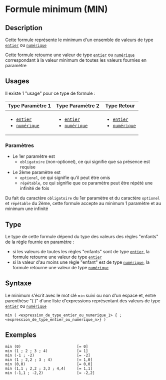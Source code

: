 # Formule minimum (MIN)
## Description
Cette formule représente le minimum d'un ensemble de valeurs de type [`entier`][valeur-de-retour] ou [`numérique`][valeur-de-retour]

Cette formule retourne une valeur de type [`entier`][valeur-de-retour] ou [`numérique`][valeur-de-retour] correspondant à la valeur minimum de toutes les valeurs fournies en paramètre

## Usages
Il existe 1 "usage" pour ce type de formule :

|Type Paramètre 1|Type Paramètre 2|Type Retour|
|----------------|----------------|-----------|
|<ul><li>[`entier`][valeur-de-retour]</li><li>[`numérique`][valeur-de-retour]</li></ul>|<ul><li>[`entier`][valeur-de-retour]</li><li>[`numérique`][valeur-de-retour]</li></ul>|<ul><li>[`entier`][valeur-de-retour]</li><li>[`numérique`][valeur-de-retour]</li></ul>|

### Paramètres
- Le 1er paramètre est 
    - `obligatoire` (non-optionel), ce qui signifie que sa présence est requise
- Le 2ème paramètre est 
    - `optionel`, ce qui signifie qu'il peut être omis
    - `répétable`, ce qui signifie que ce paramètre peut être répété une infinité de fois

Du fait du caractère `obligatoire` du 1er paramètre et du caractère `optionel` et `répétable` du 2ème, cette formule accepte au minimum 1 paramètre et au minimum une infinité

## Type
Le type de cette formule dépend du type des valeurs des règles "enfants" de la règle fournie en paramètre :
- si les valeurs de toutes les règles "enfants" sont de type [`entier`][valeur-de-retour], la formule retourne une valeur de type [`entier`][valeur-de-retour]
- si la valeur d'au moins une règle "enfant" est de type [`numérique`][valeur-de-retour], la formule retourne une valeur de type [`numérique`][valeur-de-retour]

## Syntaxe
Le minimum s'écrit avec le mot clé `min` suivi ou non d'un espace et, entre parenthèse "( )" d'une liste d'expressions représentant des valeurs de type [`entier`][valeur-de-retour] ou [`numérique`][valeur-de-retour] 

    min ( <expression_de_type_entier_ou_numerique_1> { ; <expression_de_type_entier_ou_numerique_n>} )

## Exemples
    min (0)                         [= 0]
    min (1 ; 2 ; 3 ; 4)             [= 1]
    min (-1 ; -2)                   [= -2]
    min (1 ; 2,2 ; 3 ; 4)           [= 1,0]
    min (0,0)                       [= 0,0]
    min (1,1 ; 2,2 ; 3,3 ; 4,4)     [= 1,1]
    min (-1,1 ; -2,2)               [= -2,2]
    

[valeur-de-retour]: ../lexique.md#valeur-de-retour